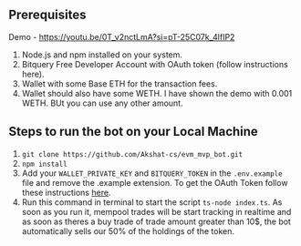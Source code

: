 ## Prerequisites

Demo - https://youtu.be/0T_v2nctLmA?si=pT-25C07k_4lfIP2

1. Node.js and npm installed on your system.
2. Bitquery Free Developer Account with OAuth token (follow instructions here).
3. Wallet with some Base ETH for the transaction fees.
4. Wallet should also have some WETH. I have shown the demo with 0.001 WETH. BUt you can use any other amount.

## Steps to run the bot on your Local Machine

1. `git clone https://github.com/Akshat-cs/evm_mvp_bot.git`
2. `npm install`
3. Add your `WALLET_PRIVATE_KEY` and `BITQUERY_TOKEN` in the `.env.example` file and remove the .example extension. To get the OAuth Token follow these instructions [here](https://docs.bitquery.io/docs/authorisation/how-to-generate/).
4. Run this command in terminal to start the script `ts-node index.ts`. As soon as you run it, mempool trades will be start tracking in realtime and as soon as theres a buy trade of trade amount greater than 10$, the bot automatically sells our 50% of the holdings of the token.
